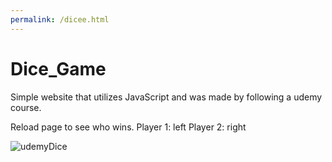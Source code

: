 ```yaml
---
permalink: /dicee.html
---
```


# Dice_Game
Simple website that utilizes JavaScript and was made by following a udemy course.

Reload page to see who wins. Player 1: left Player 2: right

![udemyDice](https://user-images.githubusercontent.com/15331986/67822256-00a24000-fa7d-11e9-876b-800aaa0e0814.PNG)
